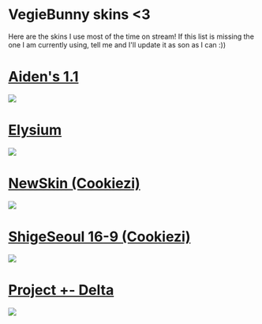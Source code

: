 # VegieBunny skins <3

Here are the skins I use most of the time on  stream! If this list is missing the one I am currently using, tell me and I'll update it as son as I can :))


# [Aiden's 1.1](https://puu.sh/xDKzV/8eb3fa8bee.osk)

![](https://osu.ppy.sh/ss/9128841)

# [Elysium](https://puu.sh/xDK6u/b129375080.osk)

![](https://osu.ppy.sh/ss/9128857)

# [NewSkin (Cookiezi)](https://puu.sh/xDL7S/cdfed7f80c.osk)

![](https://osu.ppy.sh/ss/9128892)

# [ShigeSeoul 16-9 (Cookiezi)](https://puu.sh/xDLCa/84ea53c1ea.osk)

![](https://osu.ppy.sh/ss/9129000)

# [Project +- Delta](https://puu.sh/xDLMV/bf15a9b75f.osk)

![](https://osu.ppy.sh/ss/9129021)
